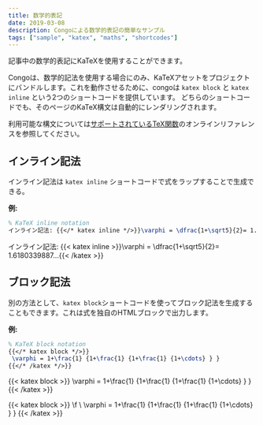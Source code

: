 ```yaml
---
title: 数学的表記
date: 2019-03-08
description: Congoによる数学的表記の簡単なサンプル
tags: ["sample", "katex", "maths", "shortcodes"]
---
```


記事中の数学的表記にKaTeXを使用することができます。

<!--more-->

Congoは、数学的記法を使用する場合にのみ、KaTeXアセットをプロジェクトにバンドルします。これを動作させるために、congoは `katex block` と `katex inline` という2つのショートコードを提供しています。
どちらのショートコードでも、そのページのKaTeX構文は自動的にレンダリングされます。

利用可能な構文については[サポートされているTeX関数](https://katex.org/docs/supported.html)のオンラインリファレンスを参照してください。


## インライン記法

インライン記法は `katex inline` ショートコードで式をラップすることで生成できる。

**例:**

```tex
% KaTeX inline notation
インライン記法: {{</* katex inline */>}}\varphi = \dfrac{1+\sqrt5}{2}= 1.6180339887…{{</* /katex */>}}
```
インライン記法: {{< katex inline >}}\varphi = \dfrac{1+\sqrt5}{2}= 1.6180339887…{{< /katex >}}

## ブロック記法

別の方法として、`katex block`ショートコードを使ってブロック記法を生成することもできます。これは式を独自のHTMLブロックで出力します。

**例:**

```tex
% KaTeX block notation
{{</* katex block */>}}
 \varphi = 1+\frac{1} {1+\frac{1} {1+\frac{1} {1+\cdots} } }
{{</* /katex */>}}
```

{{< katex block >}}
 \varphi = 1+\frac{1} {1+\frac{1} {1+\frac{1} {1+\cdots} } }
{{< /katex >}}

{{< katex block >}}
\f
\\
 \varphi = 1+\frac{1} {1+\frac{1} {1+\frac{1} {1+\cdots} } }
{{< /katex >}}
